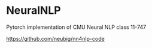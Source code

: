 # NeuralNLP

Pytorch implementation of CMU Neural NLP class 11-747 

https://github.com/neubig/nn4nlp-code
